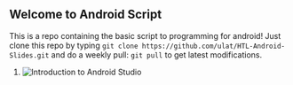 ## Welcome to Android Script

This is a repo containing the basic script to programming for android! Just clone this repo by typing `git clone https://github.com/ulat/HTL-Android-Slides.git` and do a weekly pull: `git pull` to get latest modifications.

 1. ![Introduction to Android Studio](_posts/010_Using_Android_Studio)
